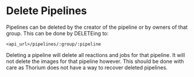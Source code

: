 # Delete Pipelines

Pipelines can be deleted by the creator of the pipeline or by owners of that
group. This can be done by DELETEing to:

```
<api_url>/pipelines/:group/:pipeline
```

Deleting a pipeline will delete all reactions and jobs for that pipeline. It
will not delete the images for that pipeline however. This should be done with
care as Thorium does not have a way to recover deleted pipelines.
